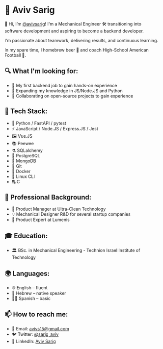 # 🚀 Aviv Sarig

👋 Hi, I’m [@avivsarig](https://github.com/avivsarig)! I'm a Mechanical Engineer 🛠️ transitioning into software development and aspiring to become a backend developer.

I'm passionate about teamwork, delivering results, and continuous learning.

In my spare time, I homebrew beer 🍺 and coach High-School American Football 🏈.

## 🔍 What I'm looking for:
- 👀 My first backend job to gain hands-on experience
- 🌱 Expanding my knowledge in JS/Node.JS and Python
- 💞️ Collaborating on open-source projects to gain experience


## 🎨 Tech Stack:
- 🐍 Python / FastAPI / pytest
- ⚡ JavaScript / Node.JS / Express.JS / Jest
- 🖼️ Vue.JS
- 📚 Peewee
- ⚗️ SQLalchemy
- 🐘 PostgreSQL
- 🍃 MongoDB
- 🌲 Git
- 🐳 Docker
- 🐧 Linux CLI
- 🔠 C


## 💼 Professional Background:
- 🚀 Product Manager at Ultra-Clean Technology
- 💡 Mechanical Designer R&D for several startup companies
- 🔬 Product Expert at Lumenis


## 🎓 Education:
- 🏛️ BSc. in Mechanical Engineering - Technion Israel Institute of Technology


## 🌍 Languages:
- 🌐 English – fluent
- 🐪 Hebrew – native speaker
- 💃🏻 Spanish – basic


## 📫 How to reach me:
- 📧 Email: avivs15@gmail.com
- 🐦 Twitter: [@sarig_aviv](https://twitter.com/sarig_aviv)
- 💼 LinkedIn: [Aviv Sarig](https://www.linkedin.com/in/aviv-sarig/)


<!---
avivsarig/avivsarig is a ✨ special ✨ repository because its `README.md` (this file) appears on your GitHub profile.
You can click the Preview link to take a look at your changes.
--->

